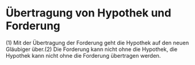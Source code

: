 # Übertragung von Hypothek und Forderung

(1) Mit der Übertragung der Forderung geht die Hypothek auf den neuen Gläubiger über.(2) Die Forderung kann nicht ohne die Hypothek, die Hypothek kann nicht ohne die Forderung übertragen werden. 

